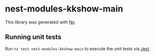 # nest-modules-kkshow-main

This library was generated with [Nx](https://nx.dev).

## Running unit tests

Run `nx test nest-modules-kkshow-main` to execute the unit tests via [Jest](https://jestjs.io).
